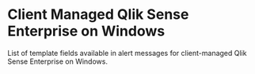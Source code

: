 # Client Managed Qlik Sense Enterprise on Windows

List of template fields available in alert messages for client-managed Qlik Sense Enterprise on Windows.
